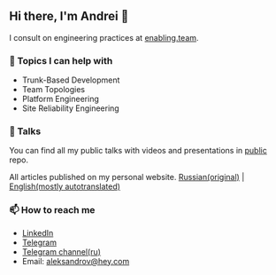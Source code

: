 ## Hi there, I'm Andrei 👋

I consult on engineering practices at [enabling.team](https://enabling.team).

### 🌱 Topics I can help with

- Trunk-Based Development 
- Team Topologies
- Platform Engineering
- Site Reliability Engineering

### 💬 Talks

You can find all my public talks with videos and presentations in
[public](https://github.com/aladmit/public) repo.

All articles published on my personal website.
[Russian(original)](https://aaleksandrov.me/) | 
[English(mostly autotranslated)](https://aaleksandrov.me/en/) 

### 📫 How to reach me

- [LinkedIn](https://www.linkedin.com/in/aladmit/)
- [Telegram](https://t.me/aladmit)
- [Telegram channel(ru)](https://t.me/aladmit_world)
- Email: aleksandrov@hey.com

